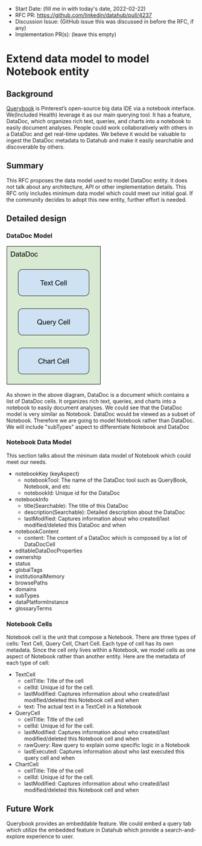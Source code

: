- Start Date: (fill me in with today's date, 2022-02-22)
- RFC PR: https://github.com/linkedin/datahub/pull/4237 
- Discussion Issue: (GitHub issue this was discussed in before the RFC, if any)
- Implementation PR(s): (leave this empty)

# Extend data model to model Notebook entity 

## Background
[Querybook](https://www.querybook.org/) is Pinterest’s open-source big data IDE via a notebook interface. 
We(Included Health) leverage it as our main querying tool. It has a feature, DataDoc, which organizes rich text, 
queries, and charts into a notebook to easily document analyses. People could work collaboratively with others in a 
DataDoc and get real-time updates. We believe it would be valuable to ingest the DataDoc metadata to Datahub and make
it easily searchable and discoverable by others.

## Summary
This RFC proposes the data model used to model DataDoc entity. It does not talk about any architecture, API or other 
implementation details. This RFC only includes minimum data model which could meet our initial goal. If the community 
decides to adopt this new entity, further effort is needed.

## Detailed design

### DataDoc Model
![DataDoc High Level Model](DataDoc-high-level-model.png) 

As shown in the above diagram, DataDoc is a document which contains a list of DataDoc cells. It organizes rich text,
queries, and charts into a notebook to easily document analyses. We could see that the DataDoc model is very similar as 
Notebook. DataDoc would be viewed as a subset of Notebook. Therefore we are going to model Notebook rather than DataDoc. 
We will include "subTypes" aspect to differentiate Notebook and DataDoc 

### Notebook Data Model
This section talks about the mininum data model of Notebook which could meet our needs.
- notebookKey (keyAspect)
    - notebookTool: The name of the DataDoc tool such as QueryBook, Notebook, and etc
    - notebookId: Unique id for the DataDoc
- notebookInfo
    - title(Searchable): The title of this DataDoc
    - description(Searchable): Detailed description about the DataDoc
    - lastModified: Captures information about who created/last modified/deleted this DataDoc and when
- notebookContent
    - content: The content of a DataDoc which is composed by a list of DataDocCell
- editableDataDocProperties
- ownership
- status
- globalTags
- institutionalMemory
- browsePaths
- domains 
- subTypes
- dataPlatformInstance
- glossaryTerms

### Notebook Cells
Notebook cell is the unit that compose a Notebook. There are three types of cells: Text Cell, Query Cell, Chart Cell. Each 
type of cell has its own metadata. Since the cell only lives within a Notebook, we model cells as one aspect of Notebook
rather than another entity. Here are the metadata of each type of cell:
- TextCell
    - cellTitle: Title of the cell
    - cellId: Unique id for the cell.
    - lastModified: Captures information about who created/last modified/deleted this Notebook cell and when
    - text: The actual text in a TextCell in a Notebook
- QueryCell
    - cellTitle: Title of the cell
    - cellId: Unique id for the cell.
    - lastModified: Captures information about who created/last modified/deleted this Notebook cell and when
    - rawQuery: Raw query to explain some specific logic in a Notebook
    - lastExecuted: Captures information about who last executed this query cell and when
- ChartCell
    - cellTitle: Title of the cell
    - cellId: Unique id for the cell.
    - lastModified: Captures information about who created/last modified/deleted this Notebook cell and when

## Future Work
Querybook provides an embeddable feature. We could embed a query tab which utilize the embedded feature in Datahub 
which provide a search-and-explore experience to user.
